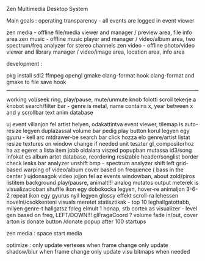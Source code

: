 Zen Multimedia Desktop System

Main goals : operating transparency - all events are logged in event viewer

zen media - offline file/media viewer and manager / preview area, file info area
zen music - offline music player and manager / video/album area, two spectrum/freq analyzer for stereo channels
zen video - offline photo/video viewer and library manager / video/image area, location area, info area

development :

pkg install sdl2 ffmpeg opengl gmake clang-format
hook clang-format and gmake to file save hook

---

working vol/seek ring, play/pause, mute/unmute
knob folotti scroll tekerje a knobot
search/filter bar - genre is metal, name contains x, year between x and y
scrollbar
text anim
database

uj event villanjon fel artist helyen, odakattintva event viewer, 
tilemap is auto-resize legyen duplazassal
volume bar pedig play button korul legyen egy gyuru - kell arc mtdrawer-be
search bar click hozza elo genre/artist listat
resize textures on window change if needed
unit teszter gl_compositorhoz
ha az egeret a lista item jobb oldalara viszed popupban mutassa id3/song infokat es album artot
database, reordering
resizable header/songlist border
check leaks
bar analyzer
unshift bmp - spectrum analyzer shift left
grid-based warping of video/album cover based on frequence ( bass in the center )
ujdonsagok video jojjon fel az events windowban, about
zold/piros listitem background play/pausre, animalt!!!
analog mutatos output meterek is visualizacioban
shuffle ikon egy dobokocka legyen, hover-re animaljon 3-6-2
repeat ikon egy gyurus nyil legyen
glossy effekt
scroll-ra lehessen novelni/csokkenteni visuals meretet
statisztikak - top 10 leghallgatottabb, milyen genre-t hallgatsz foleg elmult 1 honap, stb
cortex as visualizer - level gen based on freq, LEFT/DOWN!!!
glFragaCoord ?
volume fade in/out, cover arton is
donate button /donate popup after 100 startups

zen media :
space start media

optimize :
only update vertexes when frame change
only update shadow/blur when frame change
only update visu bitmaps when needed